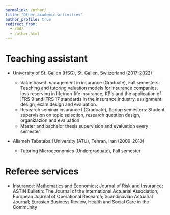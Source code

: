 ```yaml
---
permalink: /other/
title: "Other academic activities"
author_profile: true
redirect_from: 
  - /md/
  - /other.html
---
```



Teaching assistant
======
* University of St. Gallen (HSG), St. Gallen, Switzerland (2017-2022)
  * Value based management in insurance (Graduate), Fall semesters: Teaching and tutoring valuation models for insurance companies, loss reserving in life/non-life insurance, KPIs and the application of IFRS 9 and IFRS 17 standards in the insurance industry, assignment design, exam design and evaluation.
  * Research seminar insurance I (Graduate), Spring semesters: Student supervision on topic selection, research question design, organizazion and evaluation
  * Master and bachelor thesis supervision and evaluation every semester

* Allameh Tabataba'i University (ATU), Tehran, Iran (2009-2010)
  * Tutoring Microeconomics (Undergraduate), Fall semester



Referee services
======
 * Insurance: Mathematics and Economics; Journal of Risk and Insurance; ASTIN Bulletin: The Journal of the International Actuarial Association; European Journal of Operational Research; Scandinavian Actuarial Journal; Eurasian Business Review, Health and Social Care in the Community

